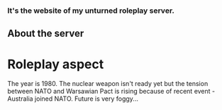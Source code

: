 ### It's the website of my unturned roleplay server.
## About the server
# Roleplay aspect
The year is 1980. The nuclear weapon isn't ready yet but the tension between NATO and Warsawian Pact is rising because of recent event - Australia joined NATO. Future is very foggy...
